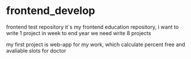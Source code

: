 # frontend_develop
frontend test repository
it`s my frontend education repository, i want to write 1 project in week to end year
we need write 8 projects

my first project is web-app for my work, which calculate percent free and avaliable slots for doctor
